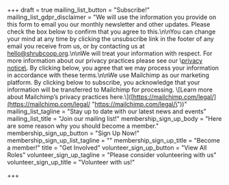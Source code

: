 +++
draft = true
mailing_list_button = "Subscribe!"
mailing_list_gdpr_disclaimer = "We will use the information you provide on this form to email you our monthly newsletter and other updates. Please check the box below to confirm that you agree to this.\n\nYou can change your mind at any time by clicking the unsubscribe link in the footer of any email you receive from us, or by contacting us at hello@shrubcoop.org.\n\nWe will treat your information with respect. For more information about our privacy practices please see our \\[privacy notice\\]([http://localhost:1313/privacy](http://localhost:1313/privacy)). By clicking below, you agree that we may process your information in accordance with these terms.\n\nWe use Mailchimp as our marketing platform. By clicking below to subscribe, you acknowledge that your information will be transferred to Mailchimp for processing. \\[Learn more about Mailchimp’s privacy practices here.\\]([https://mailchimp.com/legal/](https://mailchimp.com/legal/ \"https://mailchimp.com/legal/\"))"
mailing_list_tagline = "Stay up to date with our latest news and events"
mailing_list_title = "Join our mailing list!"
membership_sign_up_body = "Here are some reason why you should become a member."
membership_sign_up_button = "Sign Up Now!"
membership_sign_up_list_tagline = ""
membership_sign_up_title = "Become a member!"
title = "Get Involved"
volunteer_sign_up_button = "View All Roles"
volunteer_sign_up_tagline = "Please consider volunteering with us"
volunteer_sign_up_title = "Volunteer with us!"

+++
